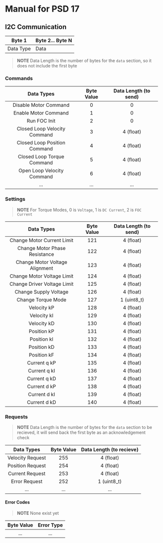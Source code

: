 # Manual for PSD 17

## I2C Communication

| Byte 1 | Byte 2... Byte N |
| --- | --- |
| Data Type | Data |

> **NOTE** Data Length is the number of bytes for the `data` section, so it does not include the first byte

### Commands 
| Data Types | Byte Value | Data Length (to send) |
| :---: | :---: | :---: |
| Disable Motor Command | 0 | 0 |
| Enable Motor Command | 1 | 0 |
| Run FOC Init | 2 | 0 |
| Closed Loop Velocity Command | 3 | 4 (float) |  
| Closed Loop Position Command | 4 | 4 (float) |
| Closed Loop Torque Command | 5 | 4 (float) |
| Open Loop Velocity Command | 6 | 4 (float) |
| ... | ... | ... |

### Settings 

> **NOTE** For Torque Modes, 0 is `Voltage`, 1 is `DC Current`, 2 is `FOC Current`

| Data Types | Byte Value | Data Length (to send) |
| :---: | :---: | :---: |
| Change Motor Current Limit | 121 | 4 (float) |
| Change Motor Phase Resistance | 122 | 4 (float) |
| Change Motor Voltage Alignment | 123 | 4 (float) |
| Change Motor Voltage Limit | 124 | 4 (float) |
| Change Driver Voltage Limit | 125 | 4 (float) |
| Change Supply Voltage | 126 | 4 (float) |
| Change Torque Mode | 127 | 1 (uint8_t) | 
| Velocity kP | 128 | 4 (float) |
| Velocity kI | 129 | 4 (float) |
| Velocity kD | 130 | 4 (float) |
| Position kP | 131 | 4 (float) |
| Position kI | 132 | 4 (float) |
| Position kD | 133 | 4 (float) |
| Position kF | 134 | 4 (float) |
| Current q kP | 135 | 4 (float) |
| Current q kI | 136 | 4 (float) |
| Current q kD | 137 | 4 (float) |
| Current d kP | 138 | 4 (float) |
| Current d kI | 139 | 4 (float) |
| Current d kD | 140 | 4 (float) |

### Requests

> **NOTE** Data Length is the number of bytes for the `data` section to be recieved, it will send back the first byte as an acknowledgement check

| Data Types | Byte Value | Data Length (to recieve) |
| :---: | :---: | :---: |
| Velocity Request | 255 | 4 (float) |
| Position Request | 254 |  4 (float) |
| Current Request | 253 | 4 (float) |
| Error Request | 252 | 1 (uint8_t) |
| ... | ... | ... |

#### Error Codes

> **NOTE** None exist yet

| Byte Value | Error Type |
| :---: | :---: |
| ... | ... |
